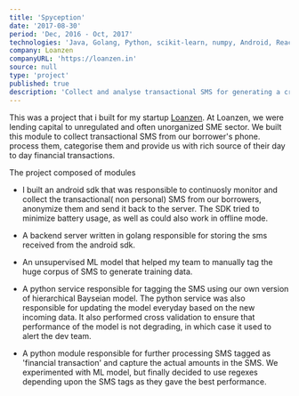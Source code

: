 ```yaml
---
title: 'Spyception'
date: '2017-08-30'
period: 'Dec, 2016 - Oct, 2017'
technologies: 'Java, Golang, Python, scikit-learn, numpy, Android, React, AWS, Docker'
company: Loanzen
companyURL: 'https://loanzen.in'
source: null
type: 'project'
published: true
description: 'Collect and analyse transactional SMS for generating a credit score'
---
```


This was a project that i built for my startup [Loanzen](https://loanzen.in). At Loanzen, we were lending capital to unregulated and often unorganized SME sector. We built this module to collect transactional SMS from our borrower's phone. process them, categorise them and provide us with rich source of their day to day financial transactions.

The project composed of modules

- I built an android sdk that was responsible to continuosly monitor and collect the transactional( non personal) SMS from our borrowers, anonymize them and send it back to the server. The SDK tried to minimize battery usage, as well as could also work in offline mode.

- A backend server written in golang responsible for storing the sms received from the android sdk.

- An unsupervised ML model that helped my team to manually tag the huge corpus of SMS to generate training data.

- A python service responsible for tagging the SMS using our own version of hierarchical Bayseian model. The python service was also responsible for updating the model everyday based on the new incoming data. It also performed cross validation to ensure that performance of the model is not degrading, in which case it used to alert the dev team.

- A python module responsible for further processing SMS tagged as 'financial transaction' and capture the actual amounts in the SMS. We experimented with ML model, but finally decided to use regexes depending upon the SMS tags as they gave the best performance.
